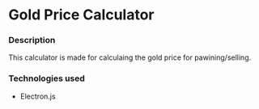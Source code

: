 # Gold Price Calculator

### Description
This calculator is made for calculaing the gold price for pawining/selling.

### Technologies used
* Electron.js
